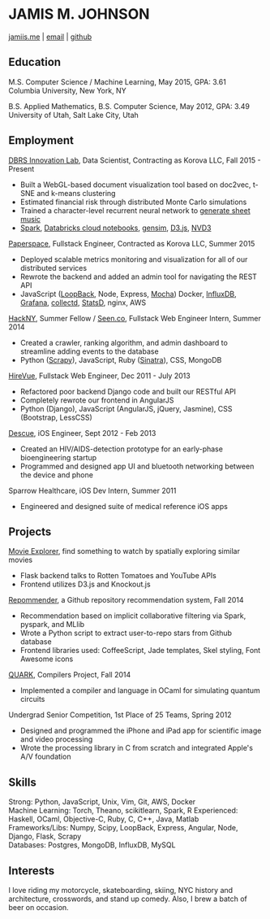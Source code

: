 # JAMIS M. JOHNSON
[jamiis.me](http://jamiis.me) | [email](mailto:jamismanwaring@gmail.com) | [github](https://github.com/jamiis)

## Education
M.S. Computer Science / Machine Learning, May 2015, GPA: 3.61  
Columbia University, New York, NY  

B.S. Applied Mathematics, B.S. Computer Science, May 2012, GPA: 3.49  
University of Utah, Salt Lake City, Utah

## Employment
[DBRS Innovation Lab](http://dbrslabs.com/), Data Scientist, Contracting as Korova LLC, Fall 2015 - Present
- Built a WebGL-based document visualization tool based on doc2vec, t-SNE and k-means clustering
- Estimated financial risk through distributed Monte Carlo simulations
- Trained a character-level recurrent neural network to [generate sheet music](https://medium.com/dbrs-innovation-labs/in-his-novel-galatea-2-2-e9d11c9b7c2a)
- [Spark](http://spark.apache.org/), [Databricks cloud notebooks](https://databricks.com/product/databricks), [gensim](https://github.com/piskvorky/gensim), [D3.js](https://d3js.org/), [NVD3](http://nvd3.org/)

[Paperspace](https://paperspace.io/), Fullstack Engineer, Contracted as Korova LLC, Summer 2015  
- Deployed scalable metrics monitoring and visualization for all of our distributed services  
- Rewrote the backend and added an admin tool for navigating the REST API  
- JavaScript ([LoopBack](http://loopback.io/), Node, Express, [Mocha](http://mochajs.org/)) Docker, [InfluxDB](https://influxdb.com/), [Grafana](http://play.grafana.org/), [collectd](https://collectd.org/), [StatsD](https://github.com/etsy/statsd), nginx, AWS  

[HackNY](http://hackny.org/a/2014/07/hackny-2014-fellowship-demofest-and-class-announcement/), Summer Fellow / [Seen.co](http://seen.co/), Fullstack Web Engineer Intern, Summer 2014  
- Created a crawler, ranking algorithm, and admin dashboard to streamline adding events to the database  
- Python ([Scrapy](http://scrapy.org/)), JavaScript, Ruby ([Sinatra](http://www.sinatrarb.com/)), CSS, MongoDB  

[HireVue](http://hirevue.com/), Fullstack Web Engineer, Dec 2011 - July 2013  
- Refactored poor backend Django code and built our RESTful API  
- Completely rewrote our frontend in AngularJS  
- Python (Django), JavaScript (AngularJS, jQuery, Jasmine), CSS (Bootstrap, LessCSS)  

[Descue](http://descue.com/), iOS Engineer, Sept 2012 - Feb 2013  
- Created an HIV/AIDS-detection prototype for an early-phase bioengineering startup  
- Programmed and designed app UI and bluetooth networking between the device and phone  

Sparrow Healthcare, iOS Dev Intern, Summer 2011  
- Engineered and designed suite of medical reference iOS apps  

## Projects
[Movie Explorer](http://movieexplorer.io), find something to watch by spatially exploring similar movies  
- Flask backend talks to Rotten Tomatoes and YouTube APIs  
- Frontend utilizes D3.js and Knockout.js  

[Repommender](https://github.com/jamiis/repommender), a Github repository recommendation system, Fall 2014  
- Recommendation based on implicit collaborative filtering via Spark, pyspark, and MLlib  
- Wrote a Python script to extract user-to-repo stars from Github database  
- Frontend libraries used: CoffeeScript, Jade templates, Skel styling, Font Awesome icons  

[QUARK](https://github.com/quarklang/QUARK), Compilers Project, Fall 2014  
- Implemented a compiler and language in OCaml for simulating quantum circuits  

Undergrad Senior Competition, 1st Place of 25 Teams, Spring 2012  
- Designed and programmed the iPhone and iPad app for scientific image and video processing  
- Wrote the processing library in C from scratch and integrated Apple's A/V foundation  

## Skills
Strong: Python, JavaScript, Unix, Vim, Git, AWS, Docker  
Machine Learning: Torch, Theano, scikit­learn, Spark, R
Experienced: Haskell, OCaml, Objective-C, Ruby, C, C++, Java, Matlab  
Frameworks/Libs: Numpy, Scipy, LoopBack, Express, Angular, Node, Django, Flask, Scrapy  
Databases: Postgres, MongoDB, InfluxDB, MySQL  

## Interests
I love riding my motorcycle, skateboarding, skiing, NYC history and architecture, crosswords, and stand up comedy. Also, I brew a batch of beer on occasion.  
